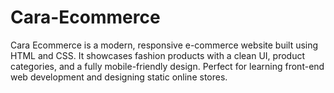 # Cara-Ecommerce
Cara Ecommerce is a modern, responsive e-commerce website built using HTML and CSS. It showcases fashion products with a clean UI, product categories, and a fully mobile-friendly design. Perfect for learning front-end web development and designing static online stores.
